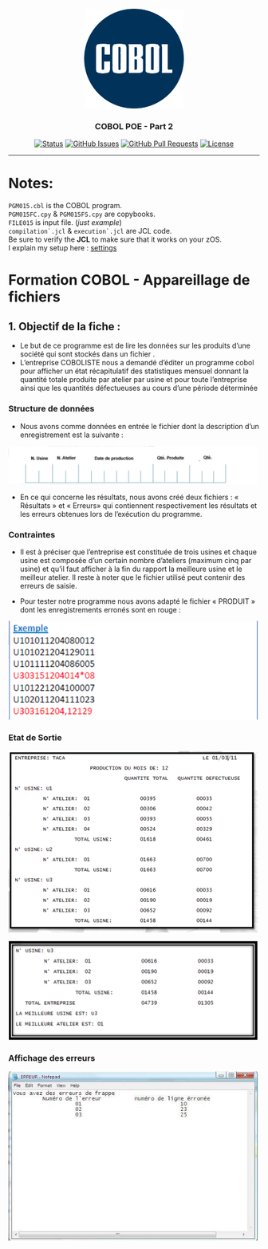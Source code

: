 <p align="center">
  <a href="" rel="noopener">
 <img width=200px height=200px src="../com/cobol.png" alt="COBOL LOGO"></a>
</p>

<h3 align="center">COBOL POE - Part 2</h3>

<div align="center">

[![Status](https://img.shields.io/badge/status-active-success.svg)]()
[![GitHub Issues](https://img.shields.io/github/issues/emericdefay/forma-cobol-2.svg)](https://github.com/emericdefay/forma-cobol-2/issues)
[![GitHub Pull Requests](https://img.shields.io/github/issues-pr/emericdefay/forma-cobol-2.svg)](https://github.com/emericdefay/forma-cobol-2/pulls)
[![License](https://img.shields.io/badge/license-MIT-blue.svg)](/LICENSE)

</div>

---

# Notes:

``PGM015.cbl`` is the COBOL program.  
``PGM015FC.cpy`` & ``PGM015FS.cpy`` are copybooks.  
``FILE015`` is input file. (*just example*)  
``compilation`.jcl`` & ``execution`.jcl`` are JCL code.   
Be sure to verify the **JCL** to make sure that it works on your zOS.  
I explain my setup here : [settings](../README.md/#settings)


# Formation COBOL -  Appareillage de fichiers

## 1.	Objectif de la fiche :  

- Le but de ce programme est de lire les données sur les produits d’une
société qui sont stockés dans un fichier <Produit>.
- L’entreprise COBOLISTE nous a demandé d’éditer un programme cobol pour
afficher un état récapitulatif des statistiques mensuel donnant la quantité
totale produite par atelier par usine et pour toute l’entreprise ainsi que les
quantités défectueuses au cours d’une période déterminée

### Structure de données

- Nous avons comme données en entrée le fichier dont la description d’un
enregistrement est la suivante :

<p align="left">
  <a href="" rel="noopener">
 <img width=500px src="./com/struct.png" alt="data structure"></a>
</p>

- En ce qui concerne les résultats, nous avons créé deux fichiers :
« Résultats » et « Erreurs» qui contiennent respectivement les résultats
et les erreurs obtenues lors de l’exécution du programme.


### Contraintes

- Il est à préciser que l’entreprise est constituée de trois usines et chaque
usine est composée d’un certain nombre d’ateliers (maximum cinq par
usine) et qu’il faut afficher à la fin du rapport la meilleure usine et le
meilleur atelier. Il reste à noter que le fichier utilisé peut contenir des erreurs
de saisie.

- Pour tester notre programme nous avons adapté le fichier « PRODUIT »
dont les enregistrements erronés sont en rouge :

<p align="left">
  <a href="" rel="noopener">
 <img width=500px src="./com/data-example.png" alt="data example"></a>
</p>

### Etat de Sortie

<p align="left">
  <a href="" rel="noopener">
 <img width=500px src="./com/sortie1.png" alt="sortie 1"></a>
</p>

<p align="left">
  <a href="" rel="noopener">
 <img width=500px src="./com/sortie2.png" alt="sortie 2"></a>
</p>

### Affichage des erreurs

<p align="left">
  <a href="" rel="noopener">
 <img width=500px src="./com/erreurs.png" alt="sortie 2"></a>
</p>


</p>